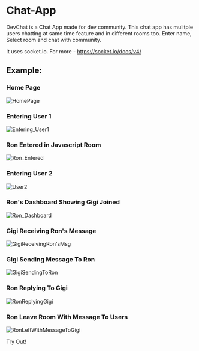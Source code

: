 # Chat-App

DevChat is a Chat App made for dev community.
This chat app has mulitple users chatting at same time feature and in different rooms too.
Enter name, Select room and chat with community.

It uses socket.io. For more - https://socket.io/docs/v4/

## Example:

### Home Page
![HomePage](https://user-images.githubusercontent.com/37445224/230360561-d3ecea20-1d70-49a8-8911-7ce602182f6f.png)

### Entering User 1
![Entering_User1](https://user-images.githubusercontent.com/37445224/230360582-3e817ecf-1326-4ffc-878c-68e5d6f21f0b.png)

### Ron Entered in Javascript Room
![Ron_Entered](https://user-images.githubusercontent.com/37445224/230360601-b109585a-1c86-4633-aaba-897083f0d847.png)

### Entering User 2
![User2](https://user-images.githubusercontent.com/37445224/230360611-b6b2ae60-0351-43ca-977b-676045c330cc.png)

### Ron's Dashboard Showing Gigi Joined
![Ron_Dashboard](https://user-images.githubusercontent.com/37445224/230360621-a2cba6f9-dd63-4e79-95a8-8b866f412a98.png)

### Gigi Receiving Ron's Message
![GigiReceivingRon'sMsg](https://user-images.githubusercontent.com/37445224/230360639-6a879177-3b4a-44f0-bc90-a45dbb534c88.png)

### Gigi Sending Message To Ron
![GigiSendingToRon](https://user-images.githubusercontent.com/37445224/230360654-9ba63169-6614-4b4f-9dd7-fe0b72d9d859.png)

### Ron Replying To Gigi
![RonReplyingGigi](https://user-images.githubusercontent.com/37445224/230360672-a9ffdadb-52d7-4ddb-8562-5314627c74b8.png)

### Ron Leave Room With Message To Users
![RonLeftWithMessageToGigi](https://user-images.githubusercontent.com/37445224/230360681-d0d2ca75-bab3-409a-ab9b-6ac52b88a19c.png)

Try Out!
